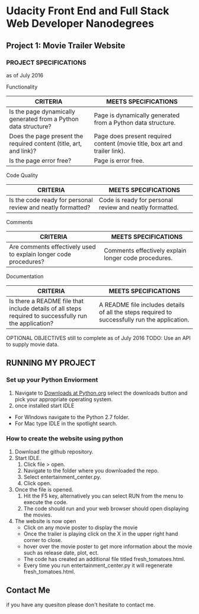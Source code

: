 # Udacity Front End and Full Stack Web Developer Nanodegrees
## Project 1: Movie Trailer Website

### PROJECT SPECIFICATIONS
as of July 2016

Functionality

| CRITERIA                                                           | MEETS SPECIFICATIONS                                                        |
|--------------------------------------------------------------------|-----------------------------------------------------------------------------|
| Is the page dynamically generated from a Python data structure?    | Page is dynamically generated from a Python data structure.                 |
| Does the page present the required content (title, art, and link)? | Page does present required content (movie title, box art and trailer link). |
| Is the page error free?                                            | Page is error free.                                                         |

Code Quality

| CRITERIA                                                    | MEETS SPECIFICATIONS                                    |
|-------------------------------------------------------------|---------------------------------------------------------|
| Is the code ready for personal review and neatly formatted? | Code is ready for personal review and neatly formatted. |

Comments

| CRITERIA                                                         | MEETS SPECIFICATIONS                                 |
|------------------------------------------------------------------|------------------------------------------------------|
| Are comments effectively used to explain longer code procedures? | Comments effectively explain longer code procedures. |

Documentation

| CRITERIA                                                                                               | MEETS SPECIFICATIONS                                                                          |
|--------------------------------------------------------------------------------------------------------|-----------------------------------------------------------------------------------------------|
| Is there a README file that include details of all steps required to successfully run the application? | A README file includes details of all the steps required to successfully run the application. |

OPTIONAL OBJECTIVES
still to complete as of July 2016
TODO: Use an API to supply movie data.

## RUNNING MY PROJECT

### Set up your Python Enviorment

1. Navigate to [Downloads at Python.org](https://www.python.org/downloads/) select the downloads button and pick your appropriate operating system.
2. once installed start IDLE
  - For WIndows navigate to the Python 2.7 folder.
  - For Mac type IDLE in the spotlight search.

### How to create the website using python

1. Download the github repository.
2. Start IDLE.
	1. Click file > open.
	2. Navigate to the folder where you downloaded the repo.
	3. Select entertainment_center.py.
	4. Click open.
3. Once the file is opened.
	1. Hit the F5 key, alternatively you can select RUN from the menu to execute the code.
	2. The code should run and your web browser should open displaying the movies.
4. The website is now open
	- Click on any movie poster to display the movie
	- Once the trailer is playing click on the X in the upper right hand corner to close.
	- hover over the movie poster to get more information about the movie such as release date, plot, ect.
	- The code has created an additional file titled fresh_tomatoes.html.
	- Every time you run entertainment_center.py it will regenerate fresh_tomatoes.html.

## Contact Me

if you have any quesiton please don't hesitate to contact me.



